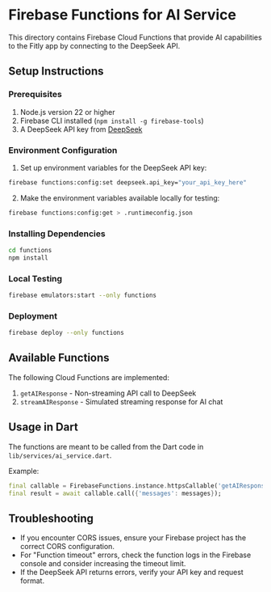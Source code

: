 # Firebase Functions for AI Service

This directory contains Firebase Cloud Functions that provide AI capabilities to the Fitly app by connecting to the DeepSeek API.

## Setup Instructions

### Prerequisites

1. Node.js version 22 or higher
2. Firebase CLI installed (`npm install -g firebase-tools`)
3. A DeepSeek API key from [DeepSeek](https://deepseek.com)

### Environment Configuration

1. Set up environment variables for the DeepSeek API key:

```bash
firebase functions:config:set deepseek.api_key="your_api_key_here"
```

2. Make the environment variables available locally for testing:

```bash
firebase functions:config:get > .runtimeconfig.json
```

### Installing Dependencies

```bash
cd functions
npm install
```

### Local Testing

```bash
firebase emulators:start --only functions
```

### Deployment

```bash
firebase deploy --only functions
```

## Available Functions

The following Cloud Functions are implemented:

1. `getAIResponse` - Non-streaming API call to DeepSeek
2. `streamAIResponse` - Simulated streaming response for AI chat

## Usage in Dart

The functions are meant to be called from the Dart code in `lib/services/ai_service.dart`. 

Example:
```dart
final callable = FirebaseFunctions.instance.httpsCallable('getAIResponse');
final result = await callable.call({'messages': messages});
```

## Troubleshooting

- If you encounter CORS issues, ensure your Firebase project has the correct CORS configuration.
- For "Function timeout" errors, check the function logs in the Firebase console and consider increasing the timeout limit.
- If the DeepSeek API returns errors, verify your API key and request format. 